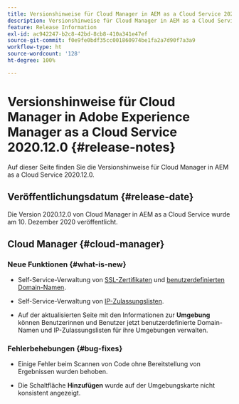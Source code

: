 ```yaml
---
title: Versionshinweise für Cloud Manager in AEM as a Cloud Service 2020.12.0
description: Versionshinweise für Cloud Manager in AEM as a Cloud Service 2020.12.0
feature: Release Information
exl-id: ac942247-b2c8-42bd-8cb8-410a341e47ef
source-git-commit: f0e9fe0bdf35cc001860974be1fa2a7d90f7a3a9
workflow-type: ht
source-wordcount: '128'
ht-degree: 100%

---
```


# Versionshinweise für Cloud Manager in Adobe Experience Manager as a Cloud Service 2020.12.0 {#release-notes}

Auf dieser Seite finden Sie die Versionshinweise für Cloud Manager in AEM as a Cloud Service 2020.12.0.

## Veröffentlichungsdatum {#release-date}

Die Version 2020.12.0 von Cloud Manager in AEM as a Cloud Service wurde am 10. Dezember 2020 veröffentlicht.

## Cloud Manager {#cloud-manager}

### Neue Funktionen {#what-is-new}

* Self-Service-Verwaltung von [SSL-Zertifikaten](/help/implementing/cloud-manager/managing-ssl-certifications/introduction.md) und [benutzerdefinierten Domain-Namen](/help/implementing/cloud-manager/custom-domain-names/introduction.md).

* Self-Service-Verwaltung von [IP-Zulassungslisten](/help/implementing/cloud-manager/ip-allow-lists/introduction.md).

* Auf der aktualisierten Seite mit den Informationen zur **Umgebung** können Benutzerinnen und Benutzer jetzt benutzerdefinierte Domain-Namen und IP-Zulassungslisten für ihre Umgebungen verwalten.


### Fehlerbehebungen  {#bug-fixes}

* Einige Fehler beim Scannen von Code ohne Bereitstellung von Ergebnissen wurden behoben.

* Die Schaltfläche **Hinzufügen** wurde auf der Umgebungskarte nicht konsistent angezeigt.
